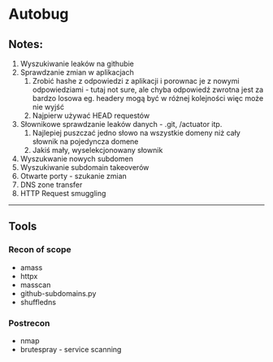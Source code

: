 # Autobug


## Notes:
1. Wyszukiwanie leaków na githubie 
2. Sprawdzanie zmian w aplikacjach
	1. Zrobić hashe z odpowiedzi z aplikacji i porownac je z nowymi odpowiedziami - tutaj not sure, ale chyba odpowiedź zwrotna jest za bardzo losowa eg. headery mogą być w różnej kolejności więc może nie wyjść
	2. Najpierw używać HEAD requestów
3. Słownikowe sprawdzanie leaków danych - .git, /actuator itp. 
	1. Najlepiej puszczać jedno słowo na wszystkie domeny niż cały słownik na pojedyncza domene
	2. Jakiś mały, wyselekcjonowany słownik
4. Wyszukwanie nowych subdomen
5. Wyszukiwanie subdomain takeoverów
6. Otwarte porty - szukanie zmian
7. DNS zone transfer  
8. HTTP Request smuggling


--------------------
## Tools

### Recon of scope
- amass
- httpx
- masscan
- github-subdomains.py
- shuffledns
### Postrecon
- nmap
- brutespray - service scanning